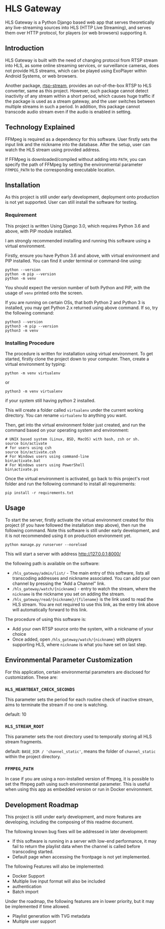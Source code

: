 # HLS Gateway
HLS Gateway is a Python Django based web app that serves theoretically
any live-streaming sources into HLS (HTTP Live Streaming), and serves
them over HTTP protocol, for players (or web browsers) supporting it.

## Introduction
HLS Gateway is built with the need of changing protocol from RTSP
stream into HLS, as some online streaming services, or surveillance
cameras, does not provide HLS streams, which can be played using
ExoPlayer within Android Systems, or web browsers.

Another package, [rtsp-stream](https://github.com/Roverr/rtsp-stream),
provides an out-of-the-box RTSP to HLS converter, same as this
project. However, such package cannot detect inactivity of any stream
within a short period, which causes huge traffic if the package is
used as a stream gateway, and the user switches between multiple
streams in such a period. In addition, this package cannot transcode
audio stream even if the audio is enabled in setting.

## Technology Explained
FFMpeg is required as a dependency for this software. User firstly
sets the input link and the nickname into the database. After the
setup, user can watch the HLS stream using provided address.

If FFMpeg is downloaded/compiled without adding into `PATH`, you can
specify the path of FFMpeg by setting the environmental parameter
`FFMPEG_PATH` to the corresponding executable location.

## Installation
As this project is still under early development, deployment onto
production is not yet supported. User can still install the software
for testing.

### Requirement
This project is written Using Django 3.0, which requires Python 3.6
and above, with PIP module installed.

I am strongly recommended installing and running this software using
a virtual environment.

Firstly, ensure you have Python 3.6 and above, with virtual
environment and PIP installed. You can find it under terminal or
command-line using:

```
python --version
python -m pip --version
python -m venv
```

You should expect the version number of both Python and PIP, with the
usage of `venv` printed onto the screen.

If you are running on certain OSs, that both Python 2 and Python 3 is
installed, you may get Python 2.x returned using above command. If
so, try the following command:

```
python3 --version
python3 -m pip --version
python3 -m venv
```

### Installing Procedure
The procedure is written for installation using virtual environment.
To get started, firstly clone the project down to your computer.
Then, create a virtual environment by typing:

```
python -m venv virtualenv
```

or

```
python3 -m venv virtualenv
```

if your system still having python 2 installed.

This will create a folder called `virtualenv` under the current
working directory. You can rename `virtualenv` to anything you want.

Then, get into the virtual environment folder just created, and run
the command based on your operating system and environment:

```
# UNIX based system (Linux, BSD, MacOS) with bash, zsh or sh.
source bin/activate
# for users using csh
source bin/activate.csh
# For Windows users using command-line
bin\activate.bat
# For Windows users using PowerShell
bin\activate.ps
```

Once the virtual environment is activated, go back to this project's
root folder and run the following command to install all
requirements:

```
pip install -r requirements.txt
```

## Usage
To start the server, firstly activate the virtual environment created
for this project (if you have followed the installation step above),
then run the following command. Note this software is still under
early development, and it is not recommended using it on production
environment yet.

```
python manage.py runserver --noreload
```

This will start a server with address http://127.0.0.1:8000/

the following path is available on the software:

- `/hls_gateway/admin/list/` - The main entry of this software,
  lists all transcoding addresses and nickname associated. You can
  add your own channel by pressing the "Add a Channel" link.
- `/hls_gateway/watch/{nickname}` - entry to watch the stream, where
  the `nickname` is the nickname you set on adding the stream.
- `/hls_gateway/read/{nickname}/{filename}` is the link used to read
  the HLS stream. You are not required to use this link, as the entry
  link above will automatically forward to this link.
  
The procedure of using this software is:

- Add your own RTSP source onto the system, with a nickname of your
  choice
- Once added, open `/hls_gateway/watch/{nickname}` with players
  supporting HLS, where `nickname` is what you have set on last step.

## Environmental Parameter Customization
For this application, certain environmental parameters are disclosed
for customization. These are:

### `HLS_HEARTBEAT_CHECK_SECONDS`
This parameter sets the period for each routine check of inactive
stream, aims to terminate the stream if no one is watching.

default: 10

### `HLS_STREAM_ROOT`
This parameter sets the root directory used to temporally storing all
HLS stream fragments.

default: `BASE_DIR / 'channel_static'`, means the folder of
`channel_static` within the project directory.

### `FFMPEG_PATH`
In case if you are using a non-installed version of ffmpeg, it is
possible to set the ffmpeg path using such environmental parameter.
This is useful when using this app as embedded version or run in
Docker environment.


## Development Roadmap
This project is still under early development, and more features are
developing, including the composing of this readme document.

The following known bug fixes will be addressed in later development:

- If this software is running in a server with low-end performance,
  it may fail to return the playlist data when the channel is called
  before transcoding started.
- Default page when accessing the frontpage is not yet implemented.
  
The following Features will also be implemented:

- Docker Support
- Multiple live input format will also be included
- authentication
- Batch import

Under the roadmap, the following features are in lower priority, but
it may be implemented if time allowed.

- Playlist generation with TVG metadata 
- Multiple user support

